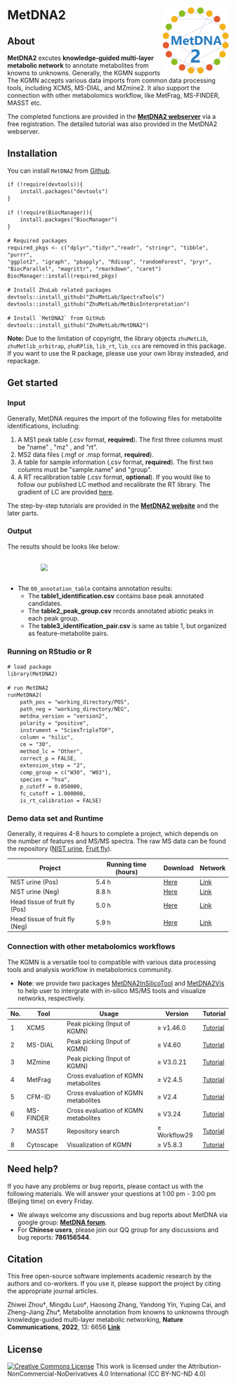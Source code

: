 # MetDNA2 <img src="man/figures/logo.png" align="right" alt="" width="150"/>

## About
**MetDNA2** excutes **knowledge-guided multi-layer metabolic network** to annotate metabolites from knowns to unknowns. Generally, the KGMN supports  
The KGMN accepts various data imports from common data processing tools, including XCMS, MS-DIAL, and MZmine2. It also support the connection with other metabolomics workflow, like MetFrag, MS-FINDER, MASST etc.

The completed functions are provided in the [**MetDNA2 webserver**](http://metdna.zhulab.cn/) via a free registration. The detailed tutorial was also provided in the MetDNA2 webserver.

## Installation
You can install `MetDNA2` from [Github](https://github.com/ZhuMetLab/MetDNA2).

```
if (!require(devtools)){
    install.packages("devtools")
}

if (!require(BiocManager)){
    install.packages("BiocManager")
}

# Required packages
required_pkgs <- c("dplyr","tidyr","readr", "stringr", "tibble", "purrr",
"ggplot2", "igraph", "pbapply", "Rdisop", "randomForest", "pryr", "BiocParallel", "magrittr", "rmarkdown", "caret")
BiocManager::install(required_pkgs)

# Install ZhuLab related packages
devtools::install_github("ZhuMetLab/SpectraTools")
devtools::install_github("ZhuMetLab/MetBioInterpretation")

# Install `MetDNA2` from GitHub
devtools::install_github("ZhuMetLab/MetDNA2")
```

**Note:** Due to the limitation of copyright, the library objects `zhuMetLib`, `zhuMetlib_orbitrap`, `zhuRPlib`, `lib_rt`, `lib_ccs` are removed in this package. If you want to use the R package, please use your own libray insteaded, and repackage.

## Get started
### Input
Generally, MetDNA requires the import of the following files for metabolite identifications, including:

1. A MS1 peak table (.csv format, **required**). The first three columns must be "name" , "mz" , and "rt".
2. MS2 data files (.mgf or .msp format, **required**). 
3. A table for sample information (.csv format, **required**). The first two columns must be "sample.name" and "group".
4. A RT recalibration table (.csv format, **optional**). If you would like to follow our published LC method and recalibrate the RT library. The gradient of LC are provided [here](http://metdna.zhulab.cn/metdna/help#demodata).

The step-by-step tutorials are provided in the [**MetDNA2 website**](http://metdna.zhulab.cn/metdna/help) and the later parts.



### Output
The results should be looks like below:

<br><img style="width: 70%; max-height: 100%; display:block; margin:0 auto" src="https://metdna2-1258133059.cos.ap-shanghai.myqcloud.com/HelpFigures/result_220613.png"><br>

- The `00_annotation_table` contains annotation results:
    - The <b>table1_identification.csv</b> contains base peak annotated candidates.
    - The <b>table2_peak_group.csv</b> records annotated abiotic peaks in each peak group.
    - The <b>table3_identification_pair.csv</b> is same as table 1, but organized as feature-metabolite pairs.

### Running on RStudio or R
```
# load package
library(MetDNA2)

# run MetDNA2
runMetDNA2(
	path_pos = "working_directory/POS",
	path_neg = "working_directory/NEG",
	metdna_version = "version2",
	polarity = "positive",
	instrument = "SciexTripleTOF",
	column = "hilic",
	ce = "30",
	method_lc = "Other",
	correct_p = FALSE,
	extension_step = "2",
	comp_group = c("W30", "W03"),
	species = "hsa",
	p_cutoff = 0.050000,
	fc_cutoff = 1.000000,
	is_rt_calibration = FALSE)
```

### Demo data set and Runtime
Generally, it requires 4-8 hours to complete a project, which depends on the number of features and MS/MS spectra. The raw MS data can be found the repository ([NIST urine](https://www.biosino.org/node/project/detail/OEP003157), [Fruit fly](https://www.ebi.ac.uk/metabolights/MTBLS612/descriptors)). 

Project | Running time (hours) | Download | Network
---|--- | --- | ---
NIST urine (Pos) | 5.4 h | [Here](https://mega.nz/file/w7ZnjLAa#u4Dj5lhkYyEhOZHH4BX_HUHvGMkjZ_ti5bn986tgyrY) | [Link](https://github.com/ZhuMetLab/MetDNA2_Web/blob/main/Demo_data/Networks/Network_NIST_urine_pos.zip)
NIST urine (Neg) | 8.8 h | [Here](https://mega.nz/file/kjoDhJBD#0BTqTZDuzbI_06aEXb8dtUo1z_1kqtp2FIIEyqpx_cU) | [Link](https://github.com/ZhuMetLab/MetDNA2_Web/blob/main/Demo_data/Networks/Network_NIST_urine_neg.zip)
Head tissue of fruit fly (Pos) | 5.0 h | [Here](https://mega.nz/file/Fy5GRAxA#FKSfmzUZrZFpVy1lvSYlUzKWj_ELVY6C-hm_fUqZ1zk)  | [Link](https://github.com/ZhuMetLab/MetDNA2_Web/blob/main/Demo_data/Networks/Network_fruit_fly_pos.zip)
Head tissue of fruit fly (Neg) | 5.9 h | [Here](https://mega.nz/file/syZ2jQBJ#WgM92sNXHydGj1jCMOcXsa7tnDwXUCEtWi7GO9w1VT0) | [Link](https://github.com/ZhuMetLab/MetDNA2_Web/blob/main/Demo_data/Networks/Network_fruit_fly_neg.zip)

### Connection with other metabolomics workflows
The KGMN is a versatile tool to compatible with various data processing tools and analysis workflow in metabolomics community. 

- **Note**: we provide two packages [MetDNA2InSilicoTool](https://github.com/ZhuMetLab/MetDNA2InSilicoTool) and [MetDNA2Vis](https://github.com/ZhuMetLab/MetDNA2Vis) to help user to intergrate with in-silico MS/MS tools and visualize networks, respectively.

No. | Tool | Usage | Version | Tutorial 
--- | --- | --- | --- |  --- 
1 | XCMS | Peak picking (Input of KGMN) | &ge; v1.46.0  |  [Tutorial](http://metdna.zhulab.cn/metdna/help#3.1) 
2 | MS-DIAL | Peak picking (Input of KGMN) | &ge; V4.60 |  [Tutorial](http://metdna.zhulab.cn/metdna/help#3.2) 
3 | MZmine | Peak picking (Input of KGMN) | &ge; V3.0.21 |  [Tutorial](https://github.com/ZhuMetLab/MetDNA2_Web/blob/main/Tutorials/Tutorial_data_preprocessing_MZmine.pdf) 
4 | MetFrag | Cross evaluation of KGMN metabolites | &ge; V2.4.5 | [Tutorial](https://github.com/ZhuMetLab/MetDNA2_Web/blob/main/Tutorials/Tutorial_KGMN_and_insilico_ms2.pdf) 
5 | CFM-ID | Cross evaluation of KGMN metabolites | &ge; V2.4 | [Tutorial](https://github.com/ZhuMetLab/MetDNA2_Web/blob/main/Tutorials/Tutorial_KGMN_and_insilico_ms2.pdf) 
6 | MS-FINDER | Cross evaluation of KGMN metabolites | &ge; V3.24 | [Tutorial](https://github.com/ZhuMetLab/MetDNA2_Web/blob/main/Tutorials/Tutorial_KGMN_and_insilico_ms2.pdf) 
7 | MASST | Repository search | &ge; Workflow29 | [Tutorial](https://github.com/ZhuMetLab/MetDNA2_Web/blob/main/Tutorials/Tutorial_KGMN_and_MASST.pdf) 
8 | Cytoscape | Visualization of KGMN | &ge; V5.8.3 | [Tutorial](https://github.com/ZhuMetLab/MetDNA2_Web/blob/main/Tutorials/Tutorial_visualization.pdf) 


## Need help?
If you have any problems or bug reports, please contact us with the following materials. We will answer your questions at 1:00 pm - 3:00 pm (Beijing time) on every Friday.
- We always welcome any discussions and bug reports about MetDNA via google group: [**MetDNA forum**](https://groups.google.com/g/metdna).
- For **Chinese users**, please join our QQ group for any discussions and bug reports: **786156544**.

## Citation
This free open-source software implements academic research by the authors and co-workers. If you use it, please support the project by citing the appropriate journal articles.

Zhiwei Zhou†, Mingdu Luo†, Haosong Zhang, Yandong Yin, Yuping Cai, and Zheng-Jiang Zhu*, Metabolite annotation from knowns to unknowns through knowledge-guided multi-layer metabolic networking, **Nature Communications**, **2022**, 13: 6656 [**Link**](https://www.nature.com/articles/s41467-022-34537-6)

## License
<a rel="license" href="https://creativecommons.org/licenses/by-nc-nd/4.0/"><img alt="Creative Commons License" style="border-width:0" src="https://i.creativecommons.org/l/by-nc-nd/4.0/88x31.png" /></a> 
This work is licensed under the Attribution-NonCommercial-NoDerivatives 4.0 International (CC BY-NC-ND 4.0)

